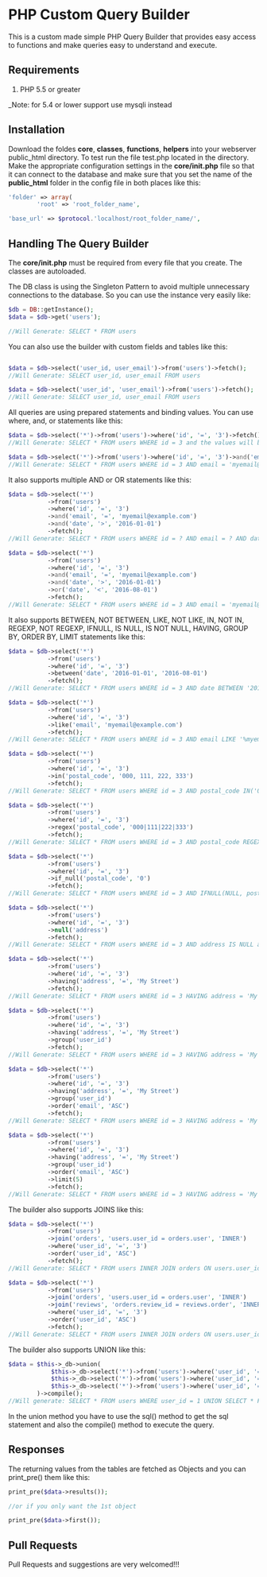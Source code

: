 # PHP Custom Query Builder

This is a custom made simple PHP Query Builder that provides
easy access to functions and make queries easy to understand and execute.

## Requirements

1. PHP 5.5 or greater

_Note: for 5.4 or lower support use mysqli instead

## Installation

Download the foldes **core**, **classes**, **functions**, **helpers** into your webserver public_html directory. To test run the file test.php located in the directory.
Make the appropriate configuration settings in the **core/init.php** file so that it can connect to the database and make sure that you set the name of the **public_html** 
folder in the config file in both places like this:

```php
'folder' => array(
        'root' => 'root_folder_name',

'base_url' => $protocol.'localhost/root_folder_name/',
```

## Handling The Query Builder

The **core/init.php** must be required from every file that you create. The classes are autoloaded.

The DB class is using the Singleton Pattern to avoid multiple unnecessary connections to the database. So you can use the instance very easily like:

```php
$db = DB::getInstance();
$data = $db->get('users');

//Will Generate: SELECT * FROM users
```
You can also use the builder with custom fields and tables like this:

```php

$data = $db->select('user_id, user_email')->from('users')->fetch();
//Will Generate: SELECT user_id, user_email FROM users

$data = $db->select('user_id', 'user_email')->from('users')->fetch();
//Will Generate: SELECT user_id, user_email FROM users
```
All queries are using prepared statements and binding values. You can use where, and, or statements like this:


```php
$data = $db->select('*')->from('users')->where('id', '=', '3')->fetch();
//Will Generate: SELECT * FROM users WHERE id = 3 and the values will be binded

$data = $db->select('*')->from('users')->where('id', '=', '3')->and('email', '=', 'myemail@example.com')->fetch();
//Will Generate: SELECT * FROM users WHERE id = 3 AND email = 'myemail@example.com' and the values will be binded
```

It also supports multiple AND or OR statements like this:

```php
$data = $db->select('*')
           ->from('users')
           ->where('id', '=', '3')
           ->and('email', '=', 'myemail@example.com')
           ->and('date', '>', '2016-01-01')
           ->fetch();
//Will Generate: SELECT * FROM users WHERE id = ? AND email = ? AND date > ? and the values will be binded

$data = $db->select('*')
           ->from('users')
           ->where('id', '=', '3')
           ->and('email', '=', 'myemail@example.com')
           ->and('date', '>', '2016-01-01')
           ->or('date', '<', '2016-08-01')
           ->fetch();
//Will Generate: SELECT * FROM users WHERE id = 3 AND email = 'myemail@example.com' AND date > '2016-01-01' OR date < '2016-08-01' and the values will be binded
```

It also supports BETWEEN, NOT BETWEEN, LIKE, NOT LIKE, IN, NOT IN, REGEXP, NOT REGEXP, IFNULL, IS NULL, IS NOT NULL, HAVING, GROUP BY, ORDER BY, LIMIT statements like this:

```php
$data = $db->select('*')
           ->from('users')
           ->where('id', '=', '3')
           ->between('date', '2016-01-01', '2016-08-01')
           ->fetch();
//Will Generate: SELECT * FROM users WHERE id = 3 AND date BETWEEN '2016-01-01' AND '2016-08-01' and the values will be binded

$data = $db->select('*')
           ->from('users')
           ->where('id', '=', '3')
           ->like('email', 'myemail@example.com')
           ->fetch();
//Will Generate: SELECT * FROM users WHERE id = 3 AND email LIKE '%myemail@example.com%'

$data = $db->select('*')
           ->from('users')
           ->where('id', '=', '3')
           ->in('postal_code', '000, 111, 222, 333')
           ->fetch();
//Will Generate: SELECT * FROM users WHERE id = 3 AND postal_code IN('000, 111, 222, 333') and the values will be binded

$data = $db->select('*')
           ->from('users')
           ->where('id', '=', '3')
           ->regex('postal_code', '000|111|222|333')
           ->fetch();
//Will Generate: SELECT * FROM users WHERE id = 3 AND postal_code REGEXP '000|111|222|333' and the values will be binded

$data = $db->select('*')
           ->from('users')
           ->where('id', '=', '3')
           ->if_null('postal_code', '0')
           ->fetch();
//Will Generate: SELECT * FROM users WHERE id = 3 AND IFNULL(NULL, postal_code = 0) and the values will be binded

$data = $db->select('*')
           ->from('users')
           ->where('id', '=', '3')
           ->null('address')
           ->fetch();
//Will Generate: SELECT * FROM users WHERE id = 3 AND address IS NULL and the values will be binded

$data = $db->select('*')
           ->from('users')
           ->where('id', '=', '3')
           ->having('address', '=', 'My Street')
           ->fetch();
//Will Generate: SELECT * FROM users WHERE id = 3 HAVING address = 'My Street' and the values will be binded

$data = $db->select('*')
           ->from('users')
           ->where('id', '=', '3')
           ->having('address', '=', 'My Street')
           ->group('user_id')
           ->fetch();
//Will Generate: SELECT * FROM users WHERE id = 3 HAVING address = 'My Street' GROUP BY user_id and the values will be binded

$data = $db->select('*')
           ->from('users')
           ->where('id', '=', '3')
           ->having('address', '=', 'My Street')
           ->group('user_id')
           ->order('email', 'ASC')
           ->fetch();
//Will Generate: SELECT * FROM users WHERE id = 3 HAVING address = 'My Street' GROUP BY user_id ORDER BY email ASC and the values will be binded

$data = $db->select('*')
           ->from('users')
           ->where('id', '=', '3')
           ->having('address', '=', 'My Street')
           ->group('user_id')
           ->order('email', 'ASC')
           ->limit(5)
           ->fetch();
//Will Generate: SELECT * FROM users WHERE id = 3 HAVING address = 'My Street' GROUP BY user_id ORDER BY email ASC LIMIT 5,0 and the values will be binded


```

The builder also supports JOINS like this:


```php
$data = $db->select('*')
           ->from('users')
           ->join('orders', 'users.user_id = orders.user', 'INNER')
           ->where('user_id', '=', '3')
           ->order('user_id', 'ASC')
           ->fetch();
//Will Generate: SELECT * FROM users INNER JOIN orders ON users.user_id = orders.user WHERE user_id = 3 ORDER BY user_id ASC and the values will be binded

$data = $db->select('*')
           ->from('users')
           ->join('orders', 'users.user_id = orders.user', 'INNER')
           ->join('reviews', 'orders.review_id = reviews.order', 'INNER')
           ->where('user_id', '=', '3')
           ->order('user_id', 'ASC')
           ->fetch();
//Will Generate: SELECT * FROM users INNER JOIN orders ON users.user_id = orders.user INNER JOIN reviews ON orders.review_id = reviews.order WHERE user_id = 3 ORDER BY user_id ASC and the values will be binded
```
The builder also supports UNION like this:

```php
$data = $this->_db->union(
			$this->_db->select('*')->from('users')->where('user_id', '=', 1)->sql(), 
			$this->_db->select('*')->from('users')->where('user_id', '=', 2)->sql(), 
			$this->_db->select('*')->from('users')->where('user_id', '=', 3)->sql()
		)->compile();
//Will generate: SELECT * FROM users WHERE user_id = 1 UNION SELECT * FROM users WHERE user_id = 2 UNION SELECT * FROM users WHERE user_id = 3
```

In the union method you have to use the sql() method to get the sql statement and also the compile() method to execute the query.

## Responses

The returning values from the tables are fetched as Objects and you can print_pre() them like this:

```php
print_pre($data->results());

//or if you only want the 1st object

print_pre($data->first());
```


## Pull Requests

Pull Requests and suggestions are very welcomed!!!
